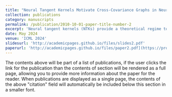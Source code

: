 ```yaml
---
title: "Neural Tangent Kernels Motivate Cross-Covariance Graphs in Neural Networks"
collection: publications
category: manuscripts
permalink: /publication/2010-10-01-paper-title-number-2
excerpt: 'Neural tangent kernels (NTKs) provide a theoretical regime to analyze the learning and generalization behavior of over-parametrized neural networks. For a supervised learning task, the association between the eigenvectors of the NTK and given data (a concept referred to as alignment in this paper) can govern the rate of convergence of gradient descent, as well as generalization to unseen data. Building upon this concept and leveraging the structure of NTKs for graph neural networks (GNNs), we theoretically investigate NTKs and alignment, where our analysis reveals that optimizing the alignment translates to optimizing the graph representation or the graph shift operator (GSO) in a GNN. Our results further establish theoretical guarantees on the optimality of the alignment for a two-layer GNN and these guarantees are characterized by the graph shift operator being a function of the cross-covariance between the input and the output data. The theoretical insights drawn from the analysis of NTKs are validated by our experiments focused on a multi-variate time series prediction task for a publicly available dataset. Specifically, they demonstrate that GNN-based learning models that operate on the cross-covariance matrix indeed outperform those that operate on the covariance matrix estimated from only the input data.'
date: May 2024
venue: 'ICML 2024'
slidesurl: 'http://academicpages.github.io/files/slides2.pdf'
paperurl: 'http://academicpages.github.io/files/paper2.pdf](https://proceedings.mlr.press/v235/khalafi24a.html'
---
```


The contents above will be part of a list of publications, if the user clicks the link for the publication than the contents of section will be rendered as a full page, allowing you to provide more information about the paper for the reader. When publications are displayed as a single page, the contents of the above "citation" field will automatically be included below this section in a smaller font.
